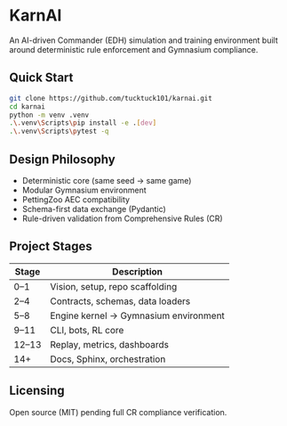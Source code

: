 # KarnAI

An AI-driven Commander (EDH) simulation and training environment built around deterministic rule enforcement and Gymnasium compliance.

## Quick Start

```bash
git clone https://github.com/tucktuck101/karnai.git
cd karnai
python -m venv .venv
.\.venv\Scripts\pip install -e .[dev]
.\.venv\Scripts\pytest -q
```

## Design Philosophy

- Deterministic core (same seed → same game)
- Modular Gymnasium environment
- PettingZoo AEC compatibility
- Schema-first data exchange (Pydantic)
- Rule-driven validation from Comprehensive Rules (CR)

## Project Stages

| Stage | Description |
|-------|--------------|
| 0–1   | Vision, setup, repo scaffolding |
| 2–4   | Contracts, schemas, data loaders |
| 5–8   | Engine kernel → Gymnasium environment |
| 9–11  | CLI, bots, RL core |
| 12–13 | Replay, metrics, dashboards |
| 14+   | Docs, Sphinx, orchestration |

## Licensing

Open source (MIT) pending full CR compliance verification.

